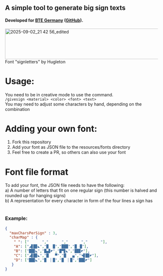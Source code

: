 ## A simple tool to generate big sign texts
#### Developed for [BTE Germany](https://bte-germany.de/de) \([GitHub](https://github.com/BTE-Germany)\). <br>

<img width="1502" height="101" alt="2025-09-02_21 42 56_edited" src="https://github.com/user-attachments/assets/78fe5f74-a868-42b2-89bb-e9354aa22baa" />
<br>
Font "signletters" by Hugleton

# Usage:
You need to be in creative mode to use the command. <br>
``/givesign <material> <color> <font> <text>`` <br>
You may need to adjust some characters by hand, depending on the combination

# Adding your own font:
1. Fork this repository
2. Add your font as JSON file to the resources/fonts directory
3. Feel free to create a PR, so others can also use your font

# Font file format
To add your font, the JSON file needs to have the following: <br>
a) A number of letters that fit on one regular sign (this number is halved and rounded up for hanging signs) <br>
b) A representation for every character in form of the four lines a sign has <br>
<br>
### Example:
```JSON
{
  "maxCharsPerSign" : 3,
  "charMap" : {
	" ": ["      ","      ","      ","      "],
	"A": ["◢▊█▊◣","█  ݀█","███","█  ݀█"],
	"B": ["██▊◣","█▄▊◤","█▀▊◣","██▊◤"],
	"C": ["◢▊█▊◣","█▏  ▀","█▏  ▄","◥▊█▊◤"],
	"D": ["██▊◣","█  ▏█","█  ▏█","██▊◤"]
   }
}
```
